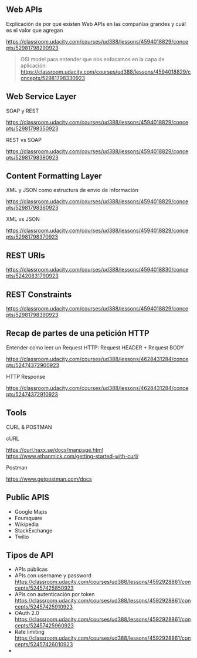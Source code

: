 ## Web APIs

Explicación de por qué existen Web APIs en las compañías grandes y cuál es el 
valor que agregan

https://classroom.udacity.com/courses/ud388/lessons/4594018829/concepts/52981798290923

> OSI model para entender que nos enfocamos en la capa de aplicación: https://classroom.udacity.com/courses/ud388/lessons/4594018829/concepts/52981798330923

## Web Service Layer

SOAP y REST

https://classroom.udacity.com/courses/ud388/lessons/4594018829/concepts/52981798350923

REST vs SOAP

https://classroom.udacity.com/courses/ud388/lessons/4594018829/concepts/52981798380923

## Content Formatting Layer

XML y JSON como estructura de envío de información

https://classroom.udacity.com/courses/ud388/lessons/4594018829/concepts/52981798360923

XML vs JSON

https://classroom.udacity.com/courses/ud388/lessons/4594018829/concepts/52981798370923


## REST URIs

https://classroom.udacity.com/courses/ud388/lessons/4594018830/concepts/52420831790923

## REST Constraints

https://classroom.udacity.com/courses/ud388/lessons/4594018829/concepts/52981798390923

## Recap de partes de una petición HTTP

Entender como leer un Request HTTP: Request HEADER + Request BODY

https://classroom.udacity.com/courses/ud388/lessons/4628431284/concepts/52474372900923

HTTP Response

https://classroom.udacity.com/courses/ud388/lessons/4628431284/concepts/52474372910923

## Tools

CURL & POSTMAN

cURL

https://curl.haxx.se/docs/manpage.html
https://www.ethanmick.com/getting-started-with-curl/

Postman

https://www.getpostman.com/docs

## Public APIS

- Google Maps 
- Foursquare
- Wikipedia
- StackExchange
- Twilio

## Tipos de API

- APIs públicas
- APIs con username y password
  https://classroom.udacity.com/courses/ud388/lessons/4592928861/concepts/52457425850923
- APis con autenticación por token
  https://classroom.udacity.com/courses/ud388/lessons/4592928861/concepts/52457425910923
- OAuth 2.0
  https://classroom.udacity.com/courses/ud388/lessons/4592928861/concepts/52457425960923
- Rate limiting
  https://classroom.udacity.com/courses/ud388/lessons/4592928861/concepts/52457426010923
- 